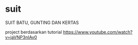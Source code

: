 # suit

SUIT BATU, GUNTING DAN KERTAS

project berdasarkan tutorial
https://www.youtube.com/watch?v=jaVNP3nIAv0
